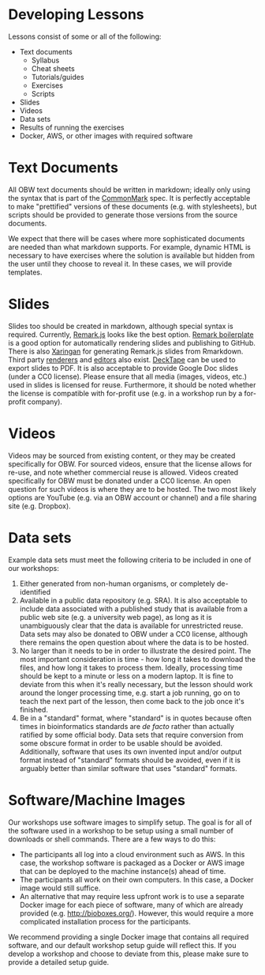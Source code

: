 # Developing Lessons

Lessons consist of some or all of the following:

* Text documents
    * Syllabus
    * Cheat sheets
    * Tutorials/guides
    * Exercises
    * Scripts
* Slides
* Videos
* Data sets
* Results of running the exercises
* Docker, AWS, or other images with required software

# Text Documents

All OBW text documents should be written in markdown; ideally only using the syntax that is part of the [CommonMark](http://commonmark.org/) spec. It is perfectly acceptable to make "prettified" versions of these documents (e.g. with stylesheets), but scripts should be provided to generate those versions from the source documents.

We expect that there will be cases where more sophisticated documents are needed than what markdown supports. For example, dynamic HTML is necessary to have exercises where the solution is available but hidden from the user until they choose to reveal it. In these cases, we will provide templates.

# Slides

Slides too should be created in markdown, although special syntax is required. Currently, [Remark.js](https://remarkjs.com) looks like the best option. [Remark boilerplate](https://github.com/brenopolanski/remark-boilerplate) is a good option for automatically rendering slides and publishing to GitHub. There is also [Xaringan](https://github.com/yihui/xaringan) for generating Remark.js slides from Rmarkdown. Third party [renderers](https://remarkjs.com/remarkise) and [editors](http://platon.io/) also exist. [DeckTape](https://github.com/astefanutti/decktape) can be used to export slides to PDF. It is also acceptable to provide Google Doc slides (under a CC0 license). Please ensure that all media (images, videos, etc.) used in slides is licensed for reuse. Furthermore, it should be noted whether the license is compatible with for-profit use (e.g. in a workshop run by a for-profit company).

# Videos

Videos may be sourced from existing content, or they may be created specifically for OBW. For sourced videos, ensure that the license allows for re-use, and note whether commercial reuse is allowed. Videos created specifically for OBW must be donated under a CC0 license. An open question for such videos is where they are to be hosted. The two most likely options are YouTube (e.g. via an OBW account or channel) and a file sharing site (e.g. Dropbox).

# Data sets

Example data sets must meet the following criteria to be included in one of our workshops:

1. Either generated from non-human organisms, or completely de-identified
2. Available in a public data repository (e.g. SRA). It is also acceptable to include data associated with a published study that is available from a public web site (e.g. a university web page), as long as it is unambiguously clear that the data is available for unrestricted reuse. Data sets may also be donated to OBW under a CC0 license, although there remains the open question about where the data is to be hosted.
3. No larger than it needs to be in order to illustrate the desired point. The most important consideration is time - how long it takes to download the files, and how long it takes to process them. Ideally, processing time should be kept to a minute or less on a modern laptop. It is fine to deviate from this when it's really necessary, but the lesson should work around the longer processing time, e.g. start a job running, go on to teach the next part of the lesson, then come back to the job once it's finished.
4. Be in a "standard" format, where "standard" is in quotes because often times in bioinformatics standards are *de facto* rather than actually ratified by some official body. Data sets that require conversion from some obscure format in order to be usable should be avoided. Additionally, software that uses its own invented input and/or output format instead of "standard" formats should be avoided, even if it is arguably better than similar software that uses "standard" formats.

# Software/Machine Images

Our workshops use software images to simplify setup. The goal is for all of the software used in a workshop to be setup using a small number of downloads or shell commands. There are a few ways to do this:

* The participants all log into a cloud environment such as AWS. In this case, the workshop software is packaged as a Docker or AWS image that can be deployed to the machine instance(s) ahead of time.
* The participants all work on their own computers. In this case, a Docker image would still suffice.
* An alternative that may require less upfront work is to use a separate Docker image for each piece of software, many of which are already provided (e.g. http://bioboxes.org/). However, this would require a more complicated installation process for the participants.

We recommend providing a single Docker image that contains all required software, and our default workshop setup guide will reflect this. If you develop a workshop and choose to deviate from this, please make sure to provide a detailed setup guide.

